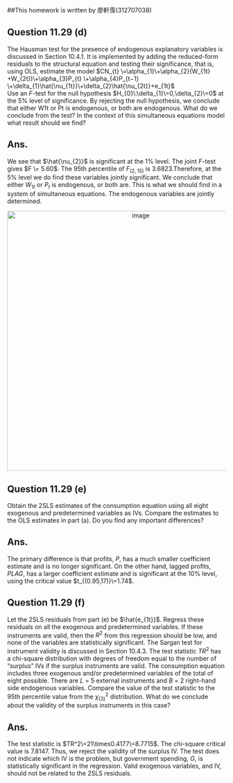 ##This homework is written by 廖軒霈(312707038)

## **Question 11.29 (d)**
The Hausman test for the presence of endogenous explanatory variables is discussed in Section 10.4.1. It is implemented by adding the reduced-form residuals to the structural equation and testing their significance, that is, using OLS, estimate the model
$CN_{t} \=\alpha_{1}\+\alpha_{2}(W_{1t} +W_{2t})\+\alpha_{3}P_{t} \+\alpha_{4}P_{t−1} \+\delta_{1}\hat{\nu_{1t}}\+\delta_{2}\hat{\nu_{2t}}+e_{1t}$\
Use an $F$-test for the null hypothesis $H_{0}\:\delta_{1}\=0,\delta_{2}\=0$ at the 5% level of significance. By rejecting the null hypothesis, we conclude that either W1t or Pt is endogenous, or both are endogenous. What do we conclude from the test? In the context of this simultaneous equations model what result should we find?

## **Ans.**
We see that $\hat{\nu_{2}}$ is significant at the 1% level. The joint $F$-test gives $F \= 5.60$. The 95th percentile of $F_{(2,15)}$ is $3.6823$.Therefore, at the 5% level we do find these variables jointly significant. We conclude that either $W_{1t}$ or $P_{t}$ is endogenous, or both are. This is what we should find in a system of simultaneous equations. The endogenous variables are jointly determined. 
<p align="center">
  <img src="[[https://github.com/HWTeng-Course/202402-Financial-Econometrics/assets/162009543/8c2da84f-4a42-454b-8f8f-30ec1e2f718f](https://private-user-images.githubusercontent.com/142668635/332425161-bde0b8f2-5d98-42c8-8a82-6597ea3db5ae.png?jwt=eyJhbGciOiJIUzI1NiIsInR5cCI6IkpXVCJ9.eyJpc3MiOiJnaXRodWIuY29tIiwiYXVkIjoicmF3LmdpdGh1YnVzZXJjb250ZW50LmNvbSIsImtleSI6ImtleTUiLCJleHAiOjE3MTYyOTUwNjAsIm5iZiI6MTcxNjI5NDc2MCwicGF0aCI6Ii8xNDI2Njg2MzUvMzMyNDI1MTYxLWJkZTBiOGYyLTVkOTgtNDJjOC04YTgyLTY1OTdlYTNkYjVhZS5wbmc_WC1BbXotQWxnb3JpdGhtPUFXUzQtSE1BQy1TSEEyNTYmWC1BbXotQ3JlZGVudGlhbD1BS0lBVkNPRFlMU0E1M1BRSzRaQSUyRjIwMjQwNTIxJTJGdXMtZWFzdC0xJTJGczMlMkZhd3M0X3JlcXVlc3QmWC1BbXotRGF0ZT0yMDI0MDUyMVQxMjMyNDBaJlgtQW16LUV4cGlyZXM9MzAwJlgtQW16LVNpZ25hdHVyZT1iZWZlNTRlZmVjMDk2YmE1Yzk3ZTY5MjAwZDQxYjM3MWQ2OWU1MmQ3Y2RiMWZiMmQxOGE4YWE4MWI2YTdiYWVkJlgtQW16LVNpZ25lZEhlYWRlcnM9aG9zdCZhY3Rvcl9pZD0wJmtleV9pZD0wJnJlcG9faWQ9MCJ9.1OafVruT8J8Qk3TWf77gwpEseNkxbKZTg_jjrMvu-HA)](https://private-user-images.githubusercontent.com/142668635/332425161-bde0b8f2-5d98-42c8-8a82-6597ea3db5ae.png?jwt=eyJhbGciOiJIUzI1NiIsInR5cCI6IkpXVCJ9.eyJpc3MiOiJnaXRodWIuY29tIiwiYXVkIjoicmF3LmdpdGh1YnVzZXJjb250ZW50LmNvbSIsImtleSI6ImtleTUiLCJleHAiOjE3MTYyOTY5MTQsIm5iZiI6MTcxNjI5NjYxNCwicGF0aCI6Ii8xNDI2Njg2MzUvMzMyNDI1MTYxLWJkZTBiOGYyLTVkOTgtNDJjOC04YTgyLTY1OTdlYTNkYjVhZS5wbmc_WC1BbXotQWxnb3JpdGhtPUFXUzQtSE1BQy1TSEEyNTYmWC1BbXotQ3JlZGVudGlhbD1BS0lBVkNPRFlMU0E1M1BRSzRaQSUyRjIwMjQwNTIxJTJGdXMtZWFzdC0xJTJGczMlMkZhd3M0X3JlcXVlc3QmWC1BbXotRGF0ZT0yMDI0MDUyMVQxMzAzMzRaJlgtQW16LUV4cGlyZXM9MzAwJlgtQW16LVNpZ25hdHVyZT1kMzhmZDBjZDA2MmNjNmZjZDA4ZDY3NjZkYWZkMjBhNjBmNzgxMzkyZjU5NDIwNTZmN2U0MWZhNWQyYTNjMzU2JlgtQW16LVNpZ25lZEhlYWRlcnM9aG9zdCZhY3Rvcl9pZD0wJmtleV9pZD0wJnJlcG9faWQ9MCJ9.Lne9d4t7Y3l4oks_v3ZAnGTYiew2s8DxTgly0KXm_4g)" alt="image" width="600">
</p>

## **Question 11.29 (e)**
Obtain the 2SLS estimates of the consumption equation using all eight exogenous and predetermined variables as IVs. Compare the estimates to the OLS estimates in part (a). Do you find any important differences?

## **Ans.**
The primary difference is that profits, $P$, has a much smaller coefficient estimate and is no longer significant. On the other hand, lagged profits, $PLAG$, has a larger coefficient estimate and is significant at the 10% level, using the critical value $t_{(0.95,17)}\=1.74$. 

## **Question 11.29 (f)**
Let the 2SLS residuals from part (e) be $\hat{e_{1t}}$. Regress these residuals on all the exogenous and predetermined variables. If these instruments are valid, then the $R^2$ from this regression should be low, and none of the variables are statistically significant. The Sargan test for instrument validity is discussed in Section 10.4.3. The test statistic $TR^2$ has a chi-square distribution with degrees of freedom equal to the number of “surplus” IVs if the surplus instruments are valid. The consumption equation includes three exogenous and/or predetermined variables of the total of eight possible. There are $L$ = 5 external instruments and $B$ = 2 right-hand side endogenous variables. Compare the value of the test statistic to the 95th percentile value from the $\chi^2_{(3)}$ distribution. What do we conclude about the validity of the surplus instruments in this case?

## **Ans.**
The test statistic is $TR^2\=21\times0.4177\=8.7715$. The chi-square critical value is $7.8147$. Thus, we reject the validity of the surplus IV. The test does not indicate which IV is the problem, but government spending, $G$, is statistically significant in the regression. Valid exogenous variables, and IV, should not be related to the 2SLS residuals. 

